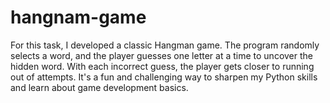 # hangnam-game
For this task, I developed a classic Hangman game. The program randomly selects a word, and the player guesses one letter at a time to uncover the hidden word. With each incorrect guess, the player gets closer to running out of attempts. It's a fun and challenging way to sharpen my Python skills and learn about game development basics.
